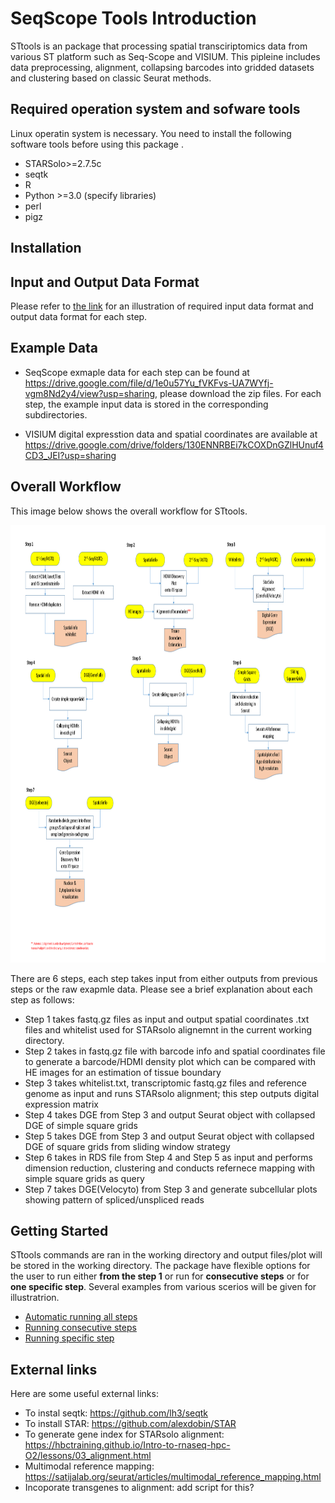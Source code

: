 
# SeqScope Tools Introduction
STtools is an package that processing spatial transciriptomics data from various ST platform such as Seq-Scope and VISIUM. This pipleine includes data preprocessing, alignment, collapsing barcodes into 
gridded datasets and clustering based on classic Seurat methods. 

## Required operation system and sofware tools
Linux operatin system is necessary.
You need to install the following software tools before using this package .
* STARSolo>=2.7.5c
* seqtk
* R 
* Python >=3.0 (specify libraries)
* perl
* pigz

## Installation

## Input and Output Data Format
Please refer to [the link](https://github.com/jyxi7676/STtools/blob/main/doc/fileformats.md) for an illustration of required input data format and output data format for each step.

## Example Data
* SeqScope exmaple data for each step can be found at https://drive.google.com/file/d/1e0u57Yu_fVKFvs-UA7WYfj-vgm8Nd2y4/view?usp=sharing, please download the zip files. For each step, the example input data is stored in the corresponding subdirectories. 

* VISIUM digital expresstion data and spatial coordinates are available at https://drive.google.com/drive/folders/130ENNRBEi7kCOXDnGZlHUnuf4CD3_JEI?usp=sharing

## Overall Workflow

This image below shows the overall workflow for STtools. 

<p align="center">
    <img src="STtools_workflow.png" width="1550" height="700" />
</p>

There are 6 steps, each step takes input from either outputs from previous steps or the raw exapmle data. Please see a brief explanation about each step as follows:

* Step 1 takes fastq.gz files as input and output spatial coordinates .txt files and whitelist used for STARsolo alignemnt in the current working directory.
* Step 2 takes in fastq.gz file with barcode info and spatial coordinates file to generate a barcode/HDMI density plot which can be compared with HE images for an estimation of tissue boundary
* Step 3 takes whitelist.txt, transcriptomic fastq.gz files and reference genome as input and runs STARsolo alignment; this step outputs digital expression matrix
* Step 4 takes DGE from Step 3 and output Seurat object with collapsed DGE of simple square grids
* Step 5 takes DGE from Step 3 and output Seurat object with collapsed DGE of square grids from sliding window strategy
* Step 6 takes in RDS file from Step 4 and Step 5 as input and performs dimension reduction, clustering and conducts refernece mapping with simple square grids as query
* Step 7 takes DGE(Velocyto) from Step 3 and generate subcellular plots showing pattern of spliced/unspliced reads




## Getting Started
STtools commands are ran in the working directory and output files/plot will be stored in the working directory. The package have flexible options for the user to run either **from the step 1** or run for **consecutive steps** or for **one specific step**. Several examples from various scerios will be given for illustratrion. 
* [Automatic running all steps](./doc/readme1.md)
* [Running consecutive steps](./doc/readme2.md)
* [Running specific step](./doc/readme3.md)

## External links
Here are some useful external links:
* To instal seqtk: https://github.com/lh3/seqtk
* To install STAR: https://github.com/alexdobin/STAR
* To generate gene index for STARsolo alignment: https://hbctraining.github.io/Intro-to-rnaseq-hpc-O2/lessons/03_alignment.html
* Multimodal reference mapping: https://satijalab.org/seurat/articles/multimodal_reference_mapping.html
* Incoporate transgenes to alignment: add script for this?
